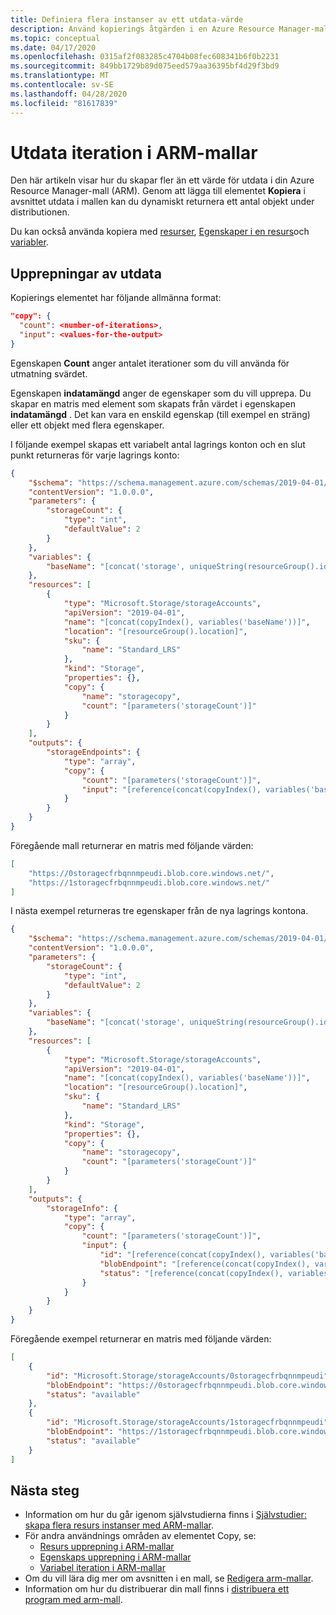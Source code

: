 ```yaml
---
title: Definiera flera instanser av ett utdata-värde
description: Använd kopierings åtgärden i en Azure Resource Manager-mall för att iterera flera gånger när du returnerar ett värde från en distribution.
ms.topic: conceptual
ms.date: 04/17/2020
ms.openlocfilehash: 0315af2f083285c4704b08fec608341b6f0b2231
ms.sourcegitcommit: 849bb1729b89d075eed579aa36395bf4d29f3bd9
ms.translationtype: MT
ms.contentlocale: sv-SE
ms.lasthandoff: 04/28/2020
ms.locfileid: "81617839"
---
```

# <a name="output-iteration-in-arm-templates"></a>Utdata iteration i ARM-mallar

Den här artikeln visar hur du skapar fler än ett värde för utdata i din Azure Resource Manager-mall (ARM). Genom att lägga till elementet **Kopiera** i avsnittet utdata i mallen kan du dynamiskt returnera ett antal objekt under distributionen.

Du kan också använda kopiera med [resurser](copy-resources.md), [Egenskaper i en resurs](copy-properties.md)och [variabler](copy-variables.md).

## <a name="outputs-iteration"></a>Upprepningar av utdata

Kopierings elementet har följande allmänna format:

```json
"copy": {
  "count": <number-of-iterations>,
  "input": <values-for-the-output>
}
```

Egenskapen **Count** anger antalet iterationer som du vill använda för utmatning svärdet.

Egenskapen **indatamängd** anger de egenskaper som du vill upprepa. Du skapar en matris med element som skapats från värdet i egenskapen **indatamängd** . Det kan vara en enskild egenskap (till exempel en sträng) eller ett objekt med flera egenskaper.

I följande exempel skapas ett variabelt antal lagrings konton och en slut punkt returneras för varje lagrings konto:

```json
{
    "$schema": "https://schema.management.azure.com/schemas/2019-04-01/deploymentTemplate.json#",
    "contentVersion": "1.0.0.0",
    "parameters": {
        "storageCount": {
            "type": "int",
            "defaultValue": 2
        }
    },
    "variables": {
        "baseName": "[concat('storage', uniqueString(resourceGroup().id))]"
    },
    "resources": [
        {
            "type": "Microsoft.Storage/storageAccounts",
            "apiVersion": "2019-04-01",
            "name": "[concat(copyIndex(), variables('baseName'))]",
            "location": "[resourceGroup().location]",
            "sku": {
                "name": "Standard_LRS"
            },
            "kind": "Storage",
            "properties": {},
            "copy": {
                "name": "storagecopy",
                "count": "[parameters('storageCount')]"
            }
        }
    ],
    "outputs": {
        "storageEndpoints": {
            "type": "array",
            "copy": {
                "count": "[parameters('storageCount')]",
                "input": "[reference(concat(copyIndex(), variables('baseName'))).primaryEndpoints.blob]"
            }
        }
    }
}
```

Föregående mall returnerar en matris med följande värden:

```json
[
    "https://0storagecfrbqnnmpeudi.blob.core.windows.net/",
    "https://1storagecfrbqnnmpeudi.blob.core.windows.net/"
]
```

I nästa exempel returneras tre egenskaper från de nya lagrings kontona.

```json
{
    "$schema": "https://schema.management.azure.com/schemas/2019-04-01/deploymentTemplate.json#",
    "contentVersion": "1.0.0.0",
    "parameters": {
        "storageCount": {
            "type": "int",
            "defaultValue": 2
        }
    },
    "variables": {
        "baseName": "[concat('storage', uniqueString(resourceGroup().id))]"
    },
    "resources": [
        {
            "type": "Microsoft.Storage/storageAccounts",
            "apiVersion": "2019-04-01",
            "name": "[concat(copyIndex(), variables('baseName'))]",
            "location": "[resourceGroup().location]",
            "sku": {
                "name": "Standard_LRS"
            },
            "kind": "Storage",
            "properties": {},
            "copy": {
                "name": "storagecopy",
                "count": "[parameters('storageCount')]"
            }
        }
    ],
    "outputs": {
        "storageInfo": {
            "type": "array",
            "copy": {
                "count": "[parameters('storageCount')]",
                "input": {
                    "id": "[reference(concat(copyIndex(), variables('baseName')), '2019-04-01', 'Full').resourceId]",
                    "blobEndpoint": "[reference(concat(copyIndex(), variables('baseName'))).primaryEndpoints.blob]",
                    "status": "[reference(concat(copyIndex(), variables('baseName'))).statusOfPrimary]"
                }
            }
        }
    }
}
```

Föregående exempel returnerar en matris med följande värden:

```json
[
    {
        "id": "Microsoft.Storage/storageAccounts/0storagecfrbqnnmpeudi",
        "blobEndpoint": "https://0storagecfrbqnnmpeudi.blob.core.windows.net/",
        "status": "available"
    },
    {
        "id": "Microsoft.Storage/storageAccounts/1storagecfrbqnnmpeudi",
        "blobEndpoint": "https://1storagecfrbqnnmpeudi.blob.core.windows.net/",
        "status": "available"
    }
]
```

## <a name="next-steps"></a>Nästa steg

* Information om hur du går igenom självstudierna finns i [Självstudier: skapa flera resurs instanser med ARM-mallar](template-tutorial-create-multiple-instances.md).
* För andra användnings områden av elementet Copy, se:
  * [Resurs upprepning i ARM-mallar](copy-resources.md)
  * [Egenskaps upprepning i ARM-mallar](copy-properties.md)
  * [Variabel iteration i ARM-mallar](copy-variables.md)
* Om du vill lära dig mer om avsnitten i en mall, se [Redigera arm-mallar](template-syntax.md).
* Information om hur du distribuerar din mall finns i [distribuera ett program med arm-mall](deploy-powershell.md).

